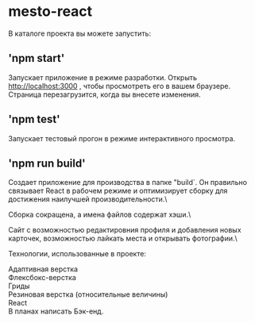# mesto-react

В каталоге проекта вы можете запустить:

## 'npm start'
Запускает приложение в режиме разработки. Открыть [http://localhost:3000](http://localhost:3000) , чтобы просмотреть его в вашем браузере. Страница перезагрузится, когда вы внесете изменения.

## 'npm test'
Запускает тестовый прогон в режиме интерактивного просмотра.

## 'npm run build'
Создает приложение для производства в папке "build`. Он правильно связывает React в рабочем режиме и оптимизирует сборку для достижения наилучшей производительности.\

Сборка сокращена, а имена файлов содержат хэши.\

Сайт с возможностью редактировния профиля и добавления новых карточек, возможностью лайкать места и открывать фотографии.\

Технологии, использованные в проекте:

Адаптивная верстка\
Флексбокс-верстка\
Гриды\
Резиновая верстка (относительные величины)\
React\
В планах написать Бэк-енд.
